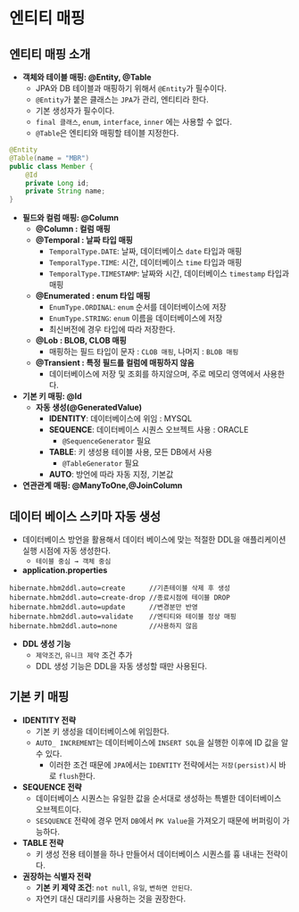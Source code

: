 # 엔티티 매핑

## 엔티티 매핑 소개

- **객체와 테이블 매핑: @Entity, @Table**
    - JPA와 DB 테이블과 매핑하기 위해서 `@Entity`가 필수이다.
    - `@Entity`가 붙은 클래스는 `JPA`가 관리, 엔티티라 한다.
    - 기본 생성자가 필수이다.
    - `final 클래스`, `enum`, `interface`, `inner` 에는 사용할 수 없다.
    - `@Table`은 엔티티와 매핑할 테이블 지정한다.

```java
@Entity
@Table(name = "MBR")
public class Member {
    @Id
    private Long id;
    private String name;
}
```

- **필드와 컬럼 매핑: @Column**
    - **@Column : 컬럼 매핑**
    - **@Temporal : 날짜 타입 매핑**
        - `TemporalType.DATE`: 날짜, 데이터베이스 `date` 타입과 매핑
        - `TemporalType.TIME`: 시간, 데이터베이스 `time` 타입과 매핑
        - `TemporalType.TIMESTAMP`: 날짜와 시간, 데이터베이스 `timestamp` 타입과 매핑
    - **@Enumerated : enum 타입 매핑**
        - `EnumType.ORDINAL`: `enum` 순서를 데이터베이스에 저장
        - `EnumType.STRING`: `enum` 이름을 데이터베이스에 저장
        - 최신버전에 경우 타입에 따라 저장한다.
    - **@Lob : BLOB, CLOB 매핑**
        - 매핑하는 필드 타입이 문자 : `CLOB 매핑`, 나머지 :  `BLOB 매핑`
    - **@Transient : 특정 필드를 컬럼에 매핑하지 않음**
        - 데이터베이스에 저장 및 조회를 하지않으며, 주로 메모리 영역에서 사용한다.
- **기본 키 매핑: @Id**
    - **자동 생성(@GeneratedValue)**
        - **IDENTITY**: 데이터베이스에 위임 : MYSQL
        - **SEQUENCE**: 데이터베이스 시퀀스 오브젝트 사용 : ORACLE
            - `@SequenceGenerator` 필요
        - **TABLE**: 키 생성용 테이블 사용, 모든 DB에서 사용
            - `@TableGenerator` 필요
        - **AUTO**: 방언에 따라 자동 지정, 기본값
- **연관관계 매핑: @ManyToOne,@JoinColumn**

## 데이터 베이스 스키마 자동 생성

- 데이터베이스 방언을 활용해서 데이터 베이스에 맞는 적절한 DDL을 애플리케이션 실행 시점에 자동 생성한다.
    - `테이블 중심 → 객체 중심`
- **application.properties**

```
hibernate.hbm2ddl.auto=create      //기존테이블 삭제 후 생성
hibernate.hbm2ddl.auto=create-drop //종료시점에 테이블 DROP
hibernate.hbm2ddl.auto=update      //변경분만 반영
hibernate.hbm2ddl.auto=validate    //엔티티와 테이블 정상 매핑
hibernate.hbm2ddl.auto=none        //사용하지 않음
```

- **DDL 생성 기능**
    - `제약조건`, `유니크 제약` 조건 추가
    - DDL 생성 기능은 DDL을 자동 생성할 때만 사용된다.
    

## 기본 키 매핑

- **IDENTITY 전략**
    - 기본 키 생성을 데이터베이스에 위임한다.
    - `AUTO_ INCREMENT`는 데이터베이스에 `INSERT SQL`을 실행한 이후에 ID 값을 알 수 있다.
        - 이러한 조건 때문에 `JPA`에서는 `IDENTITY` 전략에서는 `저장(persist)`시 바로 `flush`한다.
- **SEQUENCE 전략**
    - 데이터베이스 시퀀스는 유일한 값을 순서대로 생성하는 특별한
    데이터베이스 오브젝트이다.
    - `SESQUENCE` 전략에 경우 먼저 `DB`에서 `PK Value`을 가져오기 때문에 버퍼링이 가능하다.
- **TABLE 전략**
    - 키 생성 전용 테이블을 하나 만들어서 데이터베이스 시퀀스를 흉
    내내는 전략이다.
- **권장하는 식별자 전략**
    - **기본 키 제약 조건**: `not null`, `유일`, `변하면 안된다`.
    - 자연키 대신 대리키를 사용하는 것을 권장한다.